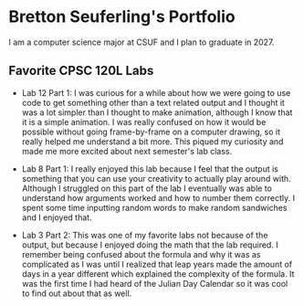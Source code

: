 
# Bretton Seuferling's Portfolio

I am a computer science major at CSUF and I plan to graduate in 2027.

## Favorite CPSC 120L Labs

* Lab 12 Part 1: I was curious for a while about how we were going to use code to get something other than a text related output and I thought it was a lot simpler than I thought to make animation, although I know that it is a simple animation. I was really confused on how it would be possible without going frame-by-frame on a computer drawing, so it really helped me understand a bit more. This piqued my curiosity and made me more excited about next semester's lab class.

* Lab 8 Part 1: I really enjoyed this lab because I feel that the output is something that you can use your creativity to actually play around with. Although I struggled on this part of the lab I eventually was able to understand how arguments worked and how to number them correctly. I spent some time inputting random words to make random sandwiches and I enjoyed that.

* Lab 3 Part 2: This was one of my favorite labs not because of the output, but because I enjoyed doing the math that the lab required. I remember being confused about the formula and why it was as complicated as I was until I realized that leap years made the amount of days in a year different which explained the complexity of the formula. It was the first time I had heard of the Julian Day Calendar so it was cool to find out about that as well.
